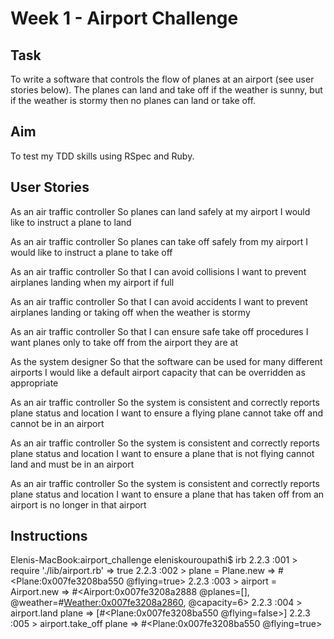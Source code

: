 Week 1 - Airport Challenge
=================

Task
---------
To write a software that controls the flow of planes at an airport (see user stories below). The planes can land and take off if the weather is sunny, but if the weather is stormy then no planes can land or take off. 

Aim
---------

To test my TDD skills using RSpec and Ruby. 


User Stories
---------

As an air traffic controller
So planes can land safely at my airport
I would like to instruct a plane to land

As an air traffic controller
So planes can take off safely from my airport
I would like to instruct a plane to take off

As an air traffic controller
So that I can avoid collisions
I want to prevent airplanes landing when my airport if full

As an air traffic controller
So that I can avoid accidents
I want to prevent airplanes landing or taking off when the weather is stormy

As an air traffic controller
So that I can ensure safe take off procedures
I want planes only to take off from the airport they are at

As the system designer
So that the software can be used for many different airports
I would like a default airport capacity that can be overridden as appropriate

As an air traffic controller
So the system is consistent and correctly reports plane status and location
I want to ensure a flying plane cannot take off and cannot be in an airport

As an air traffic controller
So the system is consistent and correctly reports plane status and location
I want to ensure a plane that is not flying cannot land and must be in an airport

As an air traffic controller
So the system is consistent and correctly reports plane status and location
I want to ensure a plane that has taken off from an airport is no longer in that airport

Instructions
---------

Elenis-MacBook:airport_challenge eleniskouroupathi$ irb
2.2.3 :001 > require './lib/airport.rb'
 => true 
2.2.3 :002 > plane = Plane.new
 => #<Plane:0x007fe3208ba550 @flying=true> 
2.2.3 :003 > airport = Airport.new
 => #<Airport:0x007fe3208a2888 @planes=[], @weather=#<Weather:0x007fe3208a2860>, @capacity=6> 
2.2.3 :004 > airport.land plane
 => [#<Plane:0x007fe3208ba550 @flying=false>] 
2.2.3 :005 > airport.take_off plane
 => #<Plane:0x007fe3208ba550 @flying=true> 